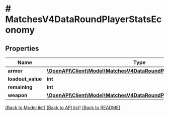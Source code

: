 # # MatchesV4DataRoundPlayerStatsEconomy

## Properties

Name | Type | Description | Notes
------------ | ------------- | ------------- | -------------
**armor** | [**\OpenAPI\Client\Model\MatchesV4DataRoundPlayerStatsEconomyArmor**](MatchesV4DataRoundPlayerStatsEconomyArmor.md) |  | [optional]
**loadout_value** | **int** |  |
**remaining** | **int** |  |
**weapon** | [**\OpenAPI\Client\Model\MatchesV4DataRoundPlayerStatsEconomyWeapon**](MatchesV4DataRoundPlayerStatsEconomyWeapon.md) |  | [optional]

[[Back to Model list]](../../README.md#models) [[Back to API list]](../../README.md#endpoints) [[Back to README]](../../README.md)
